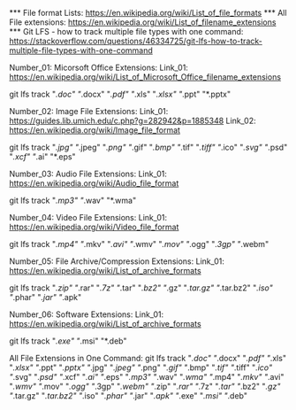 *** File format Lists: https://en.wikipedia.org/wiki/List_of_file_formats
*** All File extensions: https://en.wikipedia.org/wiki/List_of_filename_extensions
*** Git LFS - how to track multiple file types with one command: https://stackoverflow.com/questions/46334725/git-lfs-how-to-track-multiple-file-types-with-one-command

Number_01:
Micorsoft Office Extensions:
Link_01: https://en.wikipedia.org/wiki/List_of_Microsoft_Office_filename_extensions

git lfs track "*.doc" "*.docx" "*.pdf" "*.xls" "*.xlsx" "*.ppt" "*.pptx"

Number_02:
Image File Extensions:
Link_01: https://guides.lib.umich.edu/c.php?g=282942&p=1885348
Link_02: https://en.wikipedia.org/wiki/Image_file_format

git lfs track "*.jpg" "*.jpeg" "*.png" "*.gif" "*.bmp" "*.tif" "*.tiff" "*.ico" "*.svg" "*.psd" "*.xcf" "*.ai" "*.eps"

Number_03:
Audio File Extensions:
Link_01: https://en.wikipedia.org/wiki/Audio_file_format

git lfs track "*.mp3" "*.wav" "*.wma"

Number_04:
Video File Extensions:
Link_01: https://en.wikipedia.org/wiki/Video_file_format

git lfs track "*.mp4" "*.mkv" "*.avi" "*.wmv" "*.mov" "*.ogg" "*.3gp" "*.webm"

Number_05:
File Archive/Compression Extensions:
Link_01: https://en.wikipedia.org/wiki/List_of_archive_formats

git lfs track "*.zip" "*.rar" "*.7z" "*.tar" "*.bz2" "*.gz" "*.tar.gz" "*.tar.bz2" "*.iso" "*.phar" "*.jar" "*.apk"

Number_06:
Software Extensions:
Link_01: https://en.wikipedia.org/wiki/List_of_archive_formats

git lfs track "*.exe" "*.msi" "*.deb"


All File Extensions in One Command:
git lfs track "*.doc" "*.docx" "*.pdf" "*.xls" "*.xlsx" "*.ppt" "*.pptx" "*.jpg" "*.jpeg" "*.png" "*.gif" "*.bmp" "*.tif" "*.tiff" "*.ico" "*.svg" "*.psd" "*.xcf" "*.ai" "*.eps" "*.mp3" "*.wav" "*.wma" "*.mp4" "*.mkv" "*.avi" "*.wmv" "*.mov" "*.ogg" "*.3gp" "*.webm" "*.zip" "*.rar" "*.7z" "*.tar" "*.bz2" "*.gz" "*.tar.gz" "*.tar.bz2" "*.iso" "*.phar" "*.jar" "*.apk" "*.exe" "*.msi" "*.deb"


